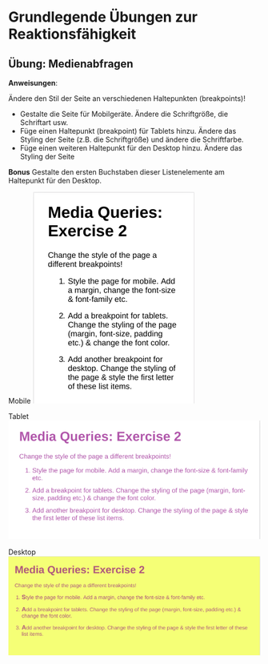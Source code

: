 # Grundlegende Übungen zur Reaktionsfähigkeit

## Übung: Medienabfragen

**Anweisungen**:

Ändere den Stil der Seite an verschiedenen Haltepunkten (breakpoints)!

* Gestalte die Seite für Mobilgeräte. Ändere die Schriftgröße, die Schriftart usw.
* Füge einen Haltepunkt (breakpoint) für Tablets hinzu. Ändere das Styling der Seite (z.B. die Schriftgröße) und ändere die Schriftfarbe.
* Füge einen weiteren Haltepunkt für den Desktop hinzu. Ändere das Styling der Seite

**Bonus**
Gestalte den ersten Buchstaben dieser Listenelemente am Haltepunkt für den Desktop.

Mobile 
![alt-text](/reference-images/reference-image-mobile.png "Reference Mobile")

Tablet 
![alt-text](/reference-images/reference-image-tablet.png "Reference Tablet")

Desktop 
![alt-text](/reference-images/reference-image-desktop.png "Reference Desktop")
